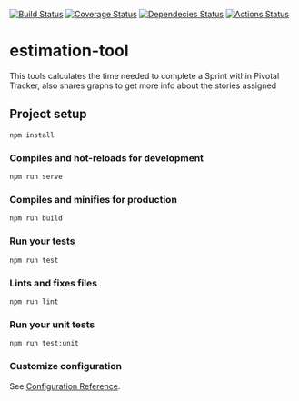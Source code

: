 [![Build Status](https://travis-ci.org/tad1693/estimation-tool.svg)](https://travis-ci.org/tad1693/estimation-tool)
[![Coverage Status](https://coveralls.io/repos/github/tad1693/estimation-tool/badge.svg)](https://coveralls.io/github/tad1693/estimation-tool)
[![Dependecies Status](https://david-dm.org/tad1693/estimation-tool.svg)](https://david-dm.org/tad1693/estimation-tool)
[![Actions Status](https://github.com/tad1693/estimation-tool/workflows/Node%20CI/badge.svg)](https://github.com/tad1693/estimation-tool/actions?workflow=Node+CI)

# estimation-tool

This tools calculates the time needed to complete
a Sprint within Pivotal Tracker, also shares
graphs to get more info about the stories 
assigned

## Project setup
```
npm install
```

### Compiles and hot-reloads for development
```
npm run serve
```

### Compiles and minifies for production
```
npm run build
```

### Run your tests
```
npm run test
```

### Lints and fixes files
```
npm run lint
```

### Run your unit tests
```
npm run test:unit
```

### Customize configuration
See [Configuration Reference](https://cli.vuejs.org/config/).
